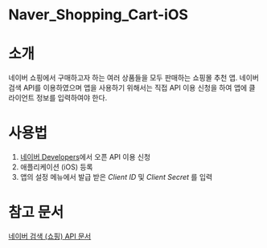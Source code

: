 # Naver_Shopping_Cart-iOS

# 소개
네이버 쇼핑에서 구매하고자 하는 여러 상품들을 모두 판매하는 쇼핑몰 추천 앱. 네이버 검색 API를 이용하였으며 앱을 사용하기 위해서는 직접 API 이용 신청을 하여 앱에 클라이언트 정보를 입력하여야 한다.

# 사용법
1. [네이버 Developers](https://developers.naver.com/main/)에서 오픈 API 이용 신청
2. 애플리케이션 (iOS) 등록
3. 앱의 설정 메뉴에서 발급 받은 *Client ID* 및 *Client Secret* 를 입력

# 참고 문서
[네이버 검색 (쇼핑) API 문서](https://developers.naver.com/docs/serviceapi/search/shopping/shopping.md#쇼핑)

